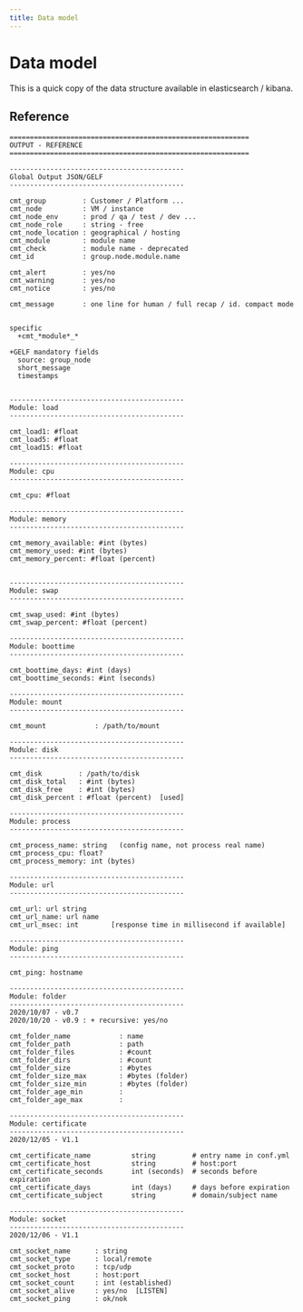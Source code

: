```yaml
---
title: Data model
---
```


# Data model

This is a quick copy of the data structure available in elasticsearch / kibana.

## Reference

    ===========================================================
    OUTPUT - REFERENCE
    ===========================================================

    -------------------------------------------
    Global Output JSON/GELF
    -------------------------------------------

    cmt_group         : Customer / Platform ...
    cmt_node          : VM / instance
    cmt_node_env      : prod / qa / test / dev ...
    cmt_node_role     : string - free
    cmt_node_location : geographical / hosting
    cmt_module        : module name
    cmt_check         : module name - deprecated
    cmt_id            : group.node.module.name

    cmt_alert         : yes/no
    cmt_warning       : yes/no
    cmt_notice        : yes/no

    cmt_message       : one line for human / full recap / id. compact mode


    specific
      +cmt_*module*_*

    +GELF mandatory fields
      source: group_node
      short_message
      timestamps


    -------------------------------------------
    Module: load
    -------------------------------------------

    cmt_load1: #float
    cmt_load5: #float
    cmt_load15: #float

    -------------------------------------------
    Module: cpu
    -------------------------------------------

    cmt_cpu: #float

    -------------------------------------------
    Module: memory
    -------------------------------------------

    cmt_memory_available: #int (bytes)
    cmt_memory_used: #int (bytes)
    cmt_memory_percent: #float (percent)


    -------------------------------------------
    Module: swap
    -------------------------------------------

    cmt_swap_used: #int (bytes)
    cmt_swap_percent: #float (percent)

    -------------------------------------------
    Module: boottime
    -------------------------------------------

    cmt_boottime_days: #int (days)
    cmt_boottime_seconds: #int (seconds)

    -------------------------------------------
    Module: mount
    -------------------------------------------

    cmt_mount            : /path/to/mount

    -------------------------------------------
    Module: disk
    -------------------------------------------

    cmt_disk         : /path/to/disk
    cmt_disk_total   : #int (bytes)
    cmt_disk_free    : #int (bytes)
    cmt_disk_percent : #float (percent)  [used]

    -------------------------------------------
    Module: process
    -------------------------------------------

    cmt_process_name: string   (config name, not process real name)
    cmt_process_cpu: float?
    cmt_process_memory: int (bytes)

    -------------------------------------------
    Module: url
    -------------------------------------------

    cmt_url: url string
    cmt_url_name: url name
    cmt_url_msec: int        [response time in millisecond if available]

    -------------------------------------------
    Module: ping
    -------------------------------------------

    cmt_ping: hostname

    -------------------------------------------
    Module: folder
    -------------------------------------------
    2020/10/07 - v0.7
    2020/10/20 - v0.9 : + recursive: yes/no

    cmt_folder_name            : name
    cmt_folder_path            : path
    cmt_folder_files           : #count
    cmt_folder_dirs            : #count
    cmt_folder_size            : #bytes
    cmt_folder_size_max        : #bytes (folder)
    cmt_folder_size_min        : #bytes (folder)
    cmt_folder_age_min         :
    cmt_folder_age_max         :

    -------------------------------------------
    Module: certificate
    -------------------------------------------
    2020/12/05 - V1.1

    cmt_certificate_name          string         # entry name in conf.yml
    cmt_certificate_host          string         # host:port
    cmt_certificate_seconds       int (seconds)  # seconds before expiration
    cmt_certificate_days          int (days)     # days before expiration
    cmt_certificate_subject       string         # domain/subject name

    -------------------------------------------
    Module: socket
    -------------------------------------------
    2020/12/06 - V1.1

    cmt_socket_name      : string
    cmt_socket_type      : local/remote
    cmt_socket_proto     : tcp/udp
    cmt_socket_host      : host:port
    cmt_socket_count     : int (established)
    cmt_socket_alive     : yes/no  [LISTEN]
    cmt_socket_ping      : ok/nok


    